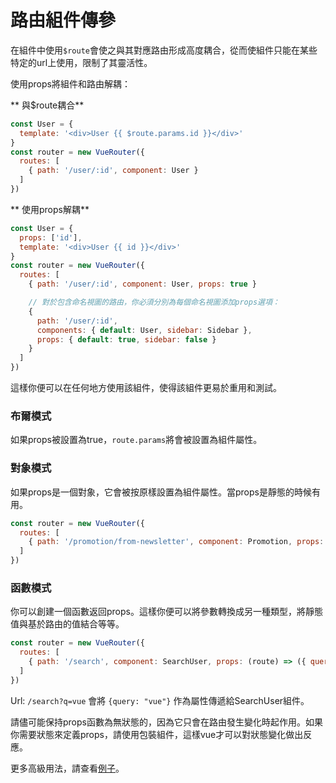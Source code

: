 
# 路由組件傳參

在組件中使用`$route`會使之與其對應路由形成高度耦合，從而使組件只能在某些特定的url上使用，限制了其靈活性。

使用props將組件和路由解耦：

** 與$route耦合**

``` js
const User = {
  template: '<div>User {{ $route.params.id }}</div>'
}
const router = new VueRouter({
  routes: [
    { path: '/user/:id', component: User }
  ]
})
```

** 使用props解耦**

``` js
const User = {
  props: ['id'],
  template: '<div>User {{ id }}</div>'
}
const router = new VueRouter({
  routes: [
    { path: '/user/:id', component: User, props: true }

    // 對於包含命名視圖的路由，你必須分別為每個命名視圖添加props選項：
    {
      path: '/user/:id',
      components: { default: User, sidebar: Sidebar },
      props: { default: true, sidebar: false }
    }
  ]
})
```

這樣你便可以在任何地方使用該組件，使得該組件更易於重用和測試。

### 布爾模式

如果props被設置為true，`route.params`將會被設置為組件屬性。

### 對象模式

如果props是一個對象，它會被按原樣設置為組件屬性。當props是靜態的時候有用。

``` js
const router = new VueRouter({
  routes: [
    { path: '/promotion/from-newsletter', component: Promotion, props: { newsletterPopup: false } }
  ]
})
```

### 函數模式

你可以創建一個函數返回props。這樣你便可以將參數轉換成另一種類型，將靜態值與基於路由的值結合等等。

``` js
const router = new VueRouter({
  routes: [
    { path: '/search', component: SearchUser, props: (route) => ({ query: route.query.q }) }
  ]
})
```

Url: `/search?q=vue` 會將 `{query: "vue"}` 作為屬性傳遞給SearchUser組件。

請儘可能保持props函數為無狀態的，因為它只會在路由發生變化時起作用。如果你需要狀態來定義props，請使用包裝組件，這樣vue才可以對狀態變化做出反應。

更多高級用法，請查看[例子](https://github.com/vuejs/vue-router/blob/dev/examples/route-props/app.js)。

